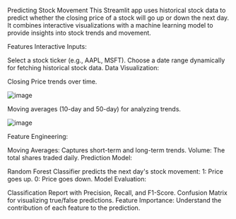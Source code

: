 Predicting Stock Movement
This Streamlit app uses historical stock data to predict whether the closing price of a stock will go up or down the next day. It combines interactive visualizations with a machine learning model to provide insights into stock trends and movement.

Features
Interactive Inputs:

Select a stock ticker (e.g., AAPL, MSFT).
Choose a date range dynamically for fetching historical stock data.
Data Visualization:

Closing Price trends over time.

![image](https://github.com/user-attachments/assets/99edd0d8-0f5f-486b-8c8a-868cc45b2d93)


Moving averages (10-day and 50-day) for analyzing trends.

![image](https://github.com/user-attachments/assets/87b71265-fa56-4e76-986c-9e75d7fd2630)

Feature Engineering:

Moving Averages: Captures short-term and long-term trends.
Volume: The total shares traded daily.
Prediction Model:

Random Forest Classifier predicts the next day's stock movement:
1: Price goes up.
0: Price goes down.
Model Evaluation:

Classification Report with Precision, Recall, and F1-Score.
Confusion Matrix for visualizing true/false predictions.
Feature Importance: Understand the contribution of each feature to the prediction.
